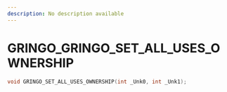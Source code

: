 ```yaml
---
description: No description available 
---
```


# GRINGO\_GRINGO_SET_ALL_USES_OWNERSHIP

```cpp
void GRINGO_SET_ALL_USES_OWNERSHIP(int _Unk0, int _Unk1);
```